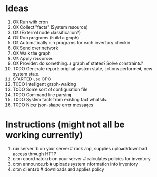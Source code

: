 # Ideas
1. OK Run with cron
2. OK Collect "facts" (System resource)
3. OK (External node classification?)
4. OK Run programs (build a graph)
5. OK Automatically run programs for each inventory checkin
6. OK Send over network
7. OK Walk the graph
8. OK Apply resources
9. OK Provider: do something. a graph of states? Solve constraints?
10. TODO Generate report: original system state, actions performed, new system state.
11. STARTED use GPG
12. TODO Intelligent graph-walking
12. TODO Some sort of configuration file
13. TODO Command line parsing
14. TODO System facts from existing fact whatsits.
15. TODO Nicer json-shape error messages

# Instructions (might not all be working currently)
1. run server.rb on your server # rack app, supplies upload/download access through HTTP
2. cron coordinator.rb on your server # calculates policies for inventory
3. cron announce.rb # uploads system information into inventory
4. cron client.rb   # downloads and applies policy

